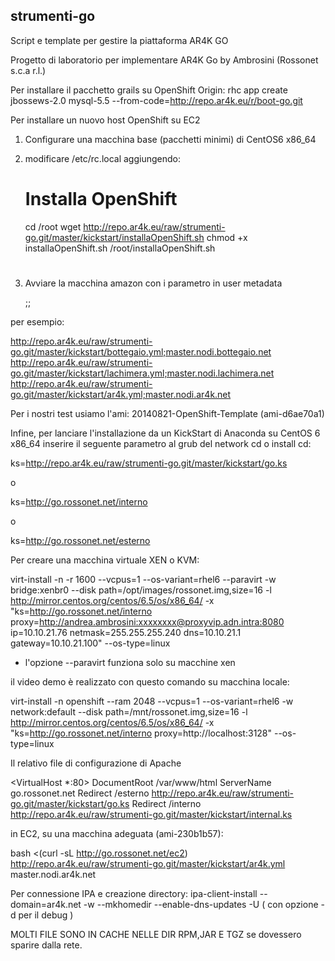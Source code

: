 ## strumenti-go

Script e template per gestire la piattaforma AR4K GO

Progetto di laboratorio per implementare AR4K Go
by Ambrosini (Rossonet s.c.a r.l.)

Per installare il pacchetto grails su OpenShift Origin:
rhc app create <name> jbossews-2.0 mysql-5.5 --from-code=http://repo.ar4k.eu/r/boot-go.git

Per installare un nuovo host OpenShift su EC2

1. Configurare una macchina base (pacchetti minimi) di CentOS6 x86_64
2. modificare /etc/rc.local aggiungendo:

      # Installa OpenShift
      cd /root
      wget http://repo.ar4k.eu/raw/strumenti-go.git/master/kickstart/installaOpenShift.sh
      chmod +x installaOpenShift.sh
      /root/installaOpenShift.sh
      #

3. Avviare la macchina amazon con i parametro in user metadata

	<file di configurazione openshift>;<nome host>;<pass roll kerberos>

per esempio:

http://repo.ar4k.eu/raw/strumenti-go.git/master/kickstart/bottegaio.yml;master.nodi.bottegaio.net
http://repo.ar4k.eu/raw/strumenti-go.git/master/kickstart/lachimera.yml;master.nodi.lachimera.net
http://repo.ar4k.eu/raw/strumenti-go.git/master/kickstart/ar4k.yml;master.nodi.ar4k.net

Per i nostri test usiamo l'ami: 20140821-OpenShift-Template (ami-d6ae70a1)


Infine, per lanciare l'installazione da un KickStart di Anaconda su CentOS 6 x86_64
inserire il seguente parametro al grub del network cd o install cd:

ks=http://repo.ar4k.eu/raw/strumenti-go.git/master/kickstart/go.ks

o

ks=http://go.rossonet.net/interno

o

ks=http://go.rossonet.net/esterno



Per creare una macchina virtuale XEN o KVM:

virt-install -n <nome macchina virtuale> -r 1600 --vcpus=1 --os-variant=rhel6 --paravirt -w bridge:xenbr0 --disk path=/opt/images/rossonet.img,size=16 -l http://mirror.centos.org/centos/6.5/os/x86_64/ -x "ks=http://go.rossonet.net/interno proxy=http://andrea.ambrosini:xxxxxxxx@proxyvip.adn.intra:8080 ip=10.10.21.76 netmask=255.255.255.240 dns=10.10.21.1 gateway=10.10.21.100" --os-type=linux

- l'opzione --paravirt funziona solo su macchine xen

il video demo è realizzato con questo comando su macchina locale:

virt-install -n openshift --ram 2048 --vcpus=1 --os-variant=rhel6 -w network:default --disk path=/mnt/rossonet.img,size=16 -l http://mirror.centos.org/centos/6.5/os/x86_64/ -x "ks=http://go.rossonet.net/interno proxy=http://localhost:3128" --os-type=linux


Il relativo file di configurazione di Apache

<VirtualHost *:80>
DocumentRoot /var/www/html
ServerName go.rossonet.net
Redirect /esterno http://repo.ar4k.eu/raw/strumenti-go.git/master/kickstart/go.ks
Redirect /interno http://repo.ar4k.eu/raw/strumenti-go.git/master/kickstart/internal.ks
</VirtualHost>

in EC2, su una macchina adeguata (ami-230b1b57):

bash <(curl -sL http://go.rossonet.net/ec2) http://repo.ar4k.eu/raw/strumenti-go.git/master/kickstart/ar4k.yml master.nodi.ar4k.net <pass roll kerberos>

Per connessione IPA e creazione directory:
ipa-client-install --domain=ar4k.net -w <password on shot> --mkhomedir --enable-dns-updates -U
( con opzione -d per il debug )

MOLTI FILE SONO IN CACHE NELLE DIR RPM,JAR E TGZ se dovessero sparire dalla rete.
